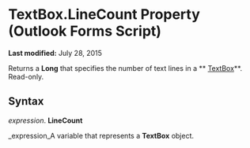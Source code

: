 
# TextBox.LineCount Property (Outlook Forms Script)

 **Last modified:** July 28, 2015

Returns a  **Long** that specifies the number of text lines in a ** [TextBox](4a0e4a3d-beca-9f94-7e27-469c4bafe250.md)**. Read-only.

## Syntax

 _expression_. **LineCount**

 _expression_A variable that represents a  **TextBox** object.

